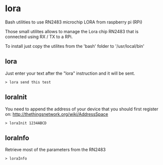 # lora
Bash utilities to use RN2483 microchip LORA from raspberry pi (RPi)

Those small utilites allows to manage the Lora chip RN2483 that is connected using RX / TX to a RPi.

To install just copy the utilites from the 'bash' folder to '/usr/local/bin'


## lora

Just enter your text after the "lora" instruction and it will be sent.

`> lora send this test`

## loraInit

You need to append the address of your device that you should first register on: http://thethingsnetwork.org/wiki/AddressSpace

`> loraInit 1234ABCD`

## loraInfo

Retrieve most of the parameters from the RN2483

`> loraInfo`
